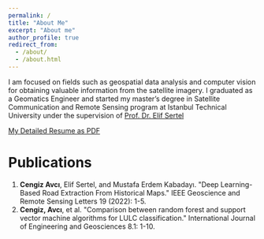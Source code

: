 ```yaml
---
permalink: /
title: "About Me"
excerpt: "About me"
author_profile: true
redirect_from: 
  - /about/
  - /about.html
---
```


I am focused on fields such as geospatial data analysis and computer vision for obtaining valuable information from the satellite
imagery. 
I graduated as a Geomatics Engineer and started my master’s degree in Satellite Communication and Remote Sensing
program at Istanbul Technical University under the supervision of [Prof. Dr. Elif Sertel](https://web.itu.edu.tr/~sertele/)

[My Detailed Resume as PDF](https://drive.google.com/file/d/1sMdRKHw9M1luluKzgTtbrjiIeRNUbweY/view) 



Publications
======
1) **Cengiz Avcı**, Elif Sertel, and Mustafa Erdem Kabadayı. "Deep Learning-Based Road Extraction From Historical Maps." IEEE Geoscience and Remote Sensing Letters 19 (2022): 1-5.
2) **Cengiz, Avcı**, et al. "Comparison between random forest and support vector machine algorithms for LULC classification." International Journal of Engineering and Geosciences 8.1: 1-10. 
